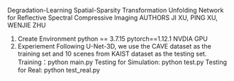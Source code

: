 Degradation-Learning Spatial-Sparsity Transformation Unfolding Network for Reflective Spectral Compressive Imaging
AUTHORS
JI XU, PING XU, WENJIE ZHU
1. Create Environment
python == 3.7.15
pytorch==1.12.1
NVDIA GPU
2. Experiement
Following U-Net-3D, we use the CAVE dataset as the training set and 10 scenes from KAIST dataset as the testing set.
Training：python main.py
Testing for Simulation: python test.py
Testing for Real: python test_real.py
